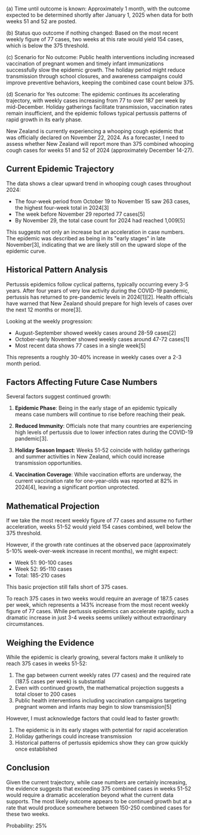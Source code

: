 (a) Time until outcome is known: Approximately 1 month, with the outcome expected to be determined shortly after January 1, 2025 when data for both weeks 51 and 52 are posted.

(b) Status quo outcome if nothing changed: Based on the most recent weekly figure of 77 cases, two weeks at this rate would yield 154 cases, which is below the 375 threshold.

(c) Scenario for No outcome: Public health interventions including increased vaccination of pregnant women and timely infant immunizations successfully slow the epidemic growth. The holiday period might reduce transmission through school closures, and awareness campaigns could improve preventive behaviors, keeping the combined case count below 375.

(d) Scenario for Yes outcome: The epidemic continues its accelerating trajectory, with weekly cases increasing from 77 to over 187 per week by mid-December. Holiday gatherings facilitate transmission, vaccination rates remain insufficient, and the epidemic follows typical pertussis patterns of rapid growth in its early phase.

New Zealand is currently experiencing a whooping cough epidemic that was officially declared on November 22, 2024. As a forecaster, I need to assess whether New Zealand will report more than 375 combined whooping cough cases for weeks 51 and 52 of 2024 (approximately December 14-27).

## Current Epidemic Trajectory

The data shows a clear upward trend in whooping cough cases throughout 2024:

- The four-week period from October 19 to November 15 saw 263 cases, the highest four-week total in 2024[3]
- The week before November 29 reported 77 cases[5]
- By November 29, the total case count for 2024 had reached 1,009[5]

This suggests not only an increase but an acceleration in case numbers. The epidemic was described as being in its "early stages" in late November[3], indicating that we are likely still on the upward slope of the epidemic curve.

## Historical Pattern Analysis

Pertussis epidemics follow cyclical patterns, typically occurring every 3-5 years. After four years of very low activity during the COVID-19 pandemic, pertussis has returned to pre-pandemic levels in 2024[1][2]. Health officials have warned that New Zealand should prepare for high levels of cases over the next 12 months or more[3].

Looking at the weekly progression:
- August-September showed weekly cases around 28-59 cases[2]
- October-early November showed weekly cases around 47-72 cases[1]
- Most recent data shows 77 cases in a single week[5]

This represents a roughly 30-40% increase in weekly cases over a 2-3 month period.

## Factors Affecting Future Case Numbers

Several factors suggest continued growth:

1. **Epidemic Phase**: Being in the early stage of an epidemic typically means case numbers will continue to rise before reaching their peak.

2. **Reduced Immunity**: Officials note that many countries are experiencing high levels of pertussis due to lower infection rates during the COVID-19 pandemic[3].

3. **Holiday Season Impact**: Weeks 51-52 coincide with holiday gatherings and summer activities in New Zealand, which could increase transmission opportunities.

4. **Vaccination Coverage**: While vaccination efforts are underway, the current vaccination rate for one-year-olds was reported at 82% in 2024[4], leaving a significant portion unprotected.

## Mathematical Projection

If we take the most recent weekly figure of 77 cases and assume no further acceleration, weeks 51-52 would yield 154 cases combined, well below the 375 threshold.

However, if the growth rate continues at the observed pace (approximately 5-10% week-over-week increase in recent months), we might expect:
- Week 51: 90-100 cases
- Week 52: 95-110 cases
- Total: 185-210 cases

This basic projection still falls short of 375 cases.

To reach 375 cases in two weeks would require an average of 187.5 cases per week, which represents a 143% increase from the most recent weekly figure of 77 cases. While pertussis epidemics can accelerate rapidly, such a dramatic increase in just 3-4 weeks seems unlikely without extraordinary circumstances.

## Weighing the Evidence

While the epidemic is clearly growing, several factors make it unlikely to reach 375 cases in weeks 51-52:

1. The gap between current weekly rates (77 cases) and the required rate (187.5 cases per week) is substantial
2. Even with continued growth, the mathematical projection suggests a total closer to 200 cases
3. Public health interventions including vaccination campaigns targeting pregnant women and infants may begin to slow transmission[5]

However, I must acknowledge factors that could lead to faster growth:
1. The epidemic is in its early stages with potential for rapid acceleration
2. Holiday gatherings could increase transmission
3. Historical patterns of pertussis epidemics show they can grow quickly once established

## Conclusion

Given the current trajectory, while case numbers are certainly increasing, the evidence suggests that exceeding 375 combined cases in weeks 51-52 would require a dramatic acceleration beyond what the current data supports. The most likely outcome appears to be continued growth but at a rate that would produce somewhere between 150-250 combined cases for these two weeks.

Probability: 25%